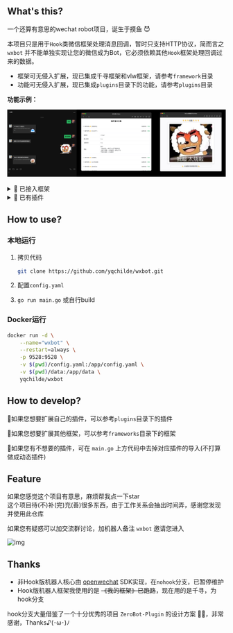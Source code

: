 ## What's this?

一个还算有意思的wechat robot项目，诞生于摸鱼 😈

本项目只是用于`Hook`类微信框架处理消息回调，暂时只支持HTTP协议，简而言之`wxbot`
并不能单独实现让您的微信成为Bot，它必须依赖其他`Hook`框架处理回调过来的数据。

* 框架可无侵入扩展，现已集成千寻框架和vlw框架，请参考`framework`目录
* 功能可无侵入扩展，现已集成`plugins`目录下的功能，请参考`plugins`目录

**功能示例：**

![img](https://github.com/yqchilde/wxbot/blob/hook/docs/screenshots.jpg)

<details>
<summary>🎁 已接入框架</summary>

* [x] 千寻框架
* [x] VLW框架

</details>

<details>
<summary>🎁 已有插件</summary>

* [x] [百度百科](https://github.com/yqchilde/wxbot/tree/hook/plugins/baidubaike)
    * 用法：`百度百科 你要查的词`
    * 示例：`百度百科 OCR`
* [x] [ChatGPT聊天](https://github.com/yqchilde/wxbot/tree/hook/plugins/chatgpt)
    * 用法：`# 你要聊的内容`
    * 示例：`# 你好啊`
* [x] [疫情查询](https://github.com/yqchilde/wxbot/tree/hook/plugins/covid19)
    * 用法：`XX疫情`
    * 示例：`济南疫情`
* [x] [KFC疯狂星期四骚话](https://github.com/yqchilde/wxbot/tree/hook/plugins/crazykfc)
    * 用法：`kfc骚话`
    * 示例：`kfc骚话`
* [x] [获取表情原图](https://github.com/yqchilde/wxbot/tree/hook/plugins/memepicture)
    * 用法：输入`表情原图`后30秒内发送表情包(迷因图)
    * 示例：`表情原图`
* [x] [摸鱼办](https://github.com/yqchilde/wxbot/tree/hook/plugins/moyuban)
    * 用法：`摸鱼` `摸鱼办`
    * 用法：`摸鱼办`
* [x] [查拼音缩写](https://github.com/yqchilde/wxbot/tree/hook/plugins/pinyinsuoxie)
    * 用法：`查缩写 你要查的词`
    * 用法：`查缩写 emo`
* [x] [获取美女图片](https://github.com/yqchilde/wxbot/tree/hook/plugins/plmm)
    * 用法：`漂亮妹妹`
    * 示例：`漂亮妹妹`
* [x] [查天气](https://github.com/yqchilde/wxbot/tree/hook/plugins/weather)
    * 用法：`XX天气`
    * 示例：`济南天气`
* [x] [获取每日早报](https://github.com/yqchilde/wxbot/tree/hook/plugins/zaobao)
    * 用法：`早报` `每日早报`
    * 示例：`早报`

</details>

## How to use?

### 本地运行

1. 拷贝代码

    ```bash
    git clone https://github.com/yqchilde/wxbot.git
    ```

2. 配置`config.yaml`

3. `go run main.go` 或自行build

### Docker运行

  ```bash
  docker run -d \
      --name="wxbot" \
      --restart=always \
      -p 9528:9528 \
      -v $(pwd)/config.yaml:/app/config.yaml \
      -v $(pwd)/data:/app/data \
      yqchilde/wxbot
  ```

## How to develop?

🤔如果您想要扩展自己的插件，可以参考`plugins`目录下的插件

🤔如果您想要扩展其他框架，可以参考`frameworks`目录下的框架

🤔如果您有不想要的插件，可在 `main.go` 上方代码中去掉对应插件的导入(不打算做成动态插件)

## Feature

如果您感觉这个项目有意思，麻烦帮我点一下star  
这个项目待(不)补(完)充(善)很多东西，由于工作关系会抽出时间弄，感谢您发现并使用此仓库

如果您有疑惑可以加交流群讨论，加机器人备注 `wxbot` 邀请您进入

![img](https://github.com/yqchilde/wxbot/blob/hook/docs/wechat.png)

## Thanks

* 非Hook版机器人核心由 [openwechat](https://github.com/eatmoreapple/openwechat) SDK实现，在`nohook`分支，已暂停维护
* Hook版机器人框架我使用的是 ~~《我的框架》已跑路~~，现在用的是千寻，为hook分支

hook分支大量借鉴了一个十分优秀的项目 `ZeroBot-Plugin` 的设计方案 👍🏻，非常感谢，Thanks♪(･ω･)ﾉ
